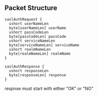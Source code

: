 ## Packet Structure

```
saslAuthRequest {
  ushort userNameLen
  byte[userNameLen] userName
  ushort passCodeLen
  byte[passCodeLen] passCode
  ushort serviceNameLen
  byte[serviceNameLen] serviceName
  ushort realmNameLen
  byte[realmNameLen] realmName
}

saslAuthResponse {
  ushort responseLen
  byte[responseLen] response
}
```

respnse must start with either "OK" or "NO"
